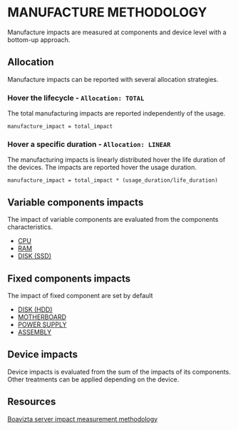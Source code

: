 # MANUFACTURE METHODOLOGY

Manufacture impacts are measured at components and device level with a bottom-up approach.

## Allocation

Manufacture impacts can be reported with several allocation strategies.

### Hover the lifecycle - ```Allocation: TOTAL```

The total manufacturing impacts are reported independently of the usage.

```manufacture_impact = total_impact```

### Hover a specific duration - ```Allocation: LINEAR```

The manufacturing impacts is linearly distributed hover the life duration of the devices.
The impacts are reported hover the usage duration.

```manufacture_impact = total_impact * (usage_duration/life_duration)```


## Variable components impacts

The impact of variable components are evaluated from the components characteristics.

* [CPU](components/cpu.md)
* [RAM](components/ram.md)
* [DISK (SSD)](components/ssd.md)


## Fixed components impacts

The impact of fixed component are set by default

* [DISK (HDD)](components/hdd.md)
* [MOTHERBOARD](components/motherboard.md)
* [POWER SUPPLY](components/power_supply.md)
* [ASSEMBLY](components/assembly.md)


## Device impacts

Device impacts is evaluated from the sum of the impacts of its components. Other treatments can be applied depending on the device.

## Resources

[Boavizta server impact measurement methodology](https://boavizta.cmakers.io/blog/numerique-et-environnement-comment-evaluer-l-empreinte-de-la-fabrication-d-un-serveur-au-dela-des-emissions-de-gaz-a-effet-de-se?token=2112aecb183b1b5d27e137abc61e0f0d39fabf99)

